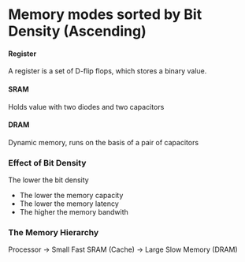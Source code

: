 # Memory modes sorted by Bit Density (Ascending)
#### Register
A register is a set of D-flip flops, which stores a binary value.

#### SRAM
Holds value with two diodes and two capacitors

#### DRAM
Dynamic memory, runs on the basis of a pair of capacitors

### Effect of Bit Density
The lower the bit density

* The lower the memory capacity
* The lower the memory latency
* The higher the memory bandwith

### The Memory Hierarchy

Processor -> Small Fast SRAM (Cache) -> Large Slow Memory (DRAM)